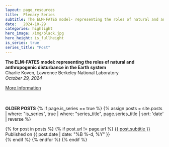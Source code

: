 ```yaml
---
layout: page_resources
title:  Plenary Series
subtitle: The ELM-FATES model- representing the roles of natural and anthropogenic disturbance in the Earth system
date:   2024-10-29
categories: highlight
hero_image: /img/black.jpg
hero_height: is_fullheight
is_series: true
series_title: "Post"
---
```


<strong>The ELM-FATES model: representing the roles of natural and anthropogenic disturbance in the Earth system</strong><br> Charlie Koven, Lawrence Berkeley National Laboratory<br><em>October 29, 2024</em>

[More Information](https://ideas-watersheds.github.io/resources/plenary/plenary_2024/2024-10-29_ckoven)


<br><br> **OLDER POSTS**
{% if page.is_series == true %}
{% assign posts = site.posts | where: "is_series", true | where: "series_title", page.series_title | sort: 'date' | reverse %}

{% for post in posts %}
        {% if post.url != page.url %}
 		<a href="{{ post.url | prepend: site.baseurl }}">{{ post.subtitle }}</a> Published on <time datetime="{{ post.date | date_to_xmlschema }}">{{ post.date | date: "%B %-d, %Y" }}</time><br>
        {% endif %}
{% endfor %}
{% endif %}